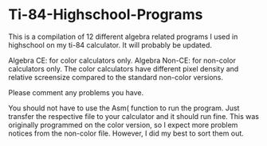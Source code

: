 # Ti-84-Highschool-Programs
This is a compilation of 12 different algebra related programs I used in highschool on my ti-84 calculator. It will probably be updated.


Algebra CE: for color calculators only.
Algebra Non-CE: for non-color calculators only.
The color calculators have different pixel density and relative screensize compared to the standard non-color versions.

Please comment any problems you have.


You should not have to use the Asm( function to run the program. Just transfer the respective file to your calculator and it should run fine.
This was originally programmed on the color version, so I expect more problem notices from the non-color file. However, I did my best to sort them out.
